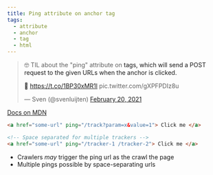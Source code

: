 ```yaml
---
title: Ping attribute on anchor tag
tags:
  - attribute
  - anchor
  - tag
  - html
---
```


> 🤓 TIL about the "ping" attribute on <a> tags, which will send a POST request to the given URLs when the anchor is clicked.
>
> 🔗 https://t.co/1BP30xMR1l pic.twitter.com/gXPFPDIz8u
>
> — Sven (@svenluijten) [February 20, 2021](https://twitter.com/svenluijten/status/1363245229533507585)

[Docs on MDN](https://developer.mozilla.org/en-US/docs/Web/HTML/Element/a#attributes)

```html
<a href="some-url" ping="/track?param=x&value=1"> Click me </a>

<!-- Space separated for multiple trackers -->
<a href="some-url" ping="/tracker-1 /tracker-2"> Click me </a>
```

- Crawlers _may_ trigger the ping url as the crawl the page
- Multiple pings possible by space-separating urls
